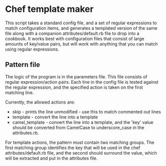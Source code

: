 # Chef template maker

This script takes a standard config file, and a set of regular expressions to
match configuration items, and generates a templated version of the same file
along with a companion attributes/default.rb file to drop into a cookbook. It
works best with configuration files that consist of large amounts of key/value
pairs, but will work with anything that you can match using regular
expressions.

## Pattern file

The logic of the program is in the parameters file. This file consists of
regular expression/action pairs. Each line in the config file is tested
against the regular expression, and the specified action is taken on the first
matching line.

Currently, the allowed actions are:

 * skip - prints the line unmodified - use this to match commented out lines
 * template - convert the line into a template
 * camel_template - convert the line into a template, and the 'key' value
   should be converted from CamelCase to underscore_case in the attributes.rb.

For template actions, the pattern must contain two matching groups. The first
matching group identifies the key that will be used in the chef
attributes/default.rb file, and the second should surround the value, which
will be extracted and put in the attributes file.
